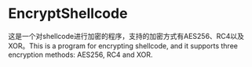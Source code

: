 # EncryptShellcode
这是一个对shellcode进行加密的程序，支持的加密方式有AES256、RC4以及XOR。This is a program for encrypting shellcode, and it supports three encryption methods: AES256, RC4 and XOR.
